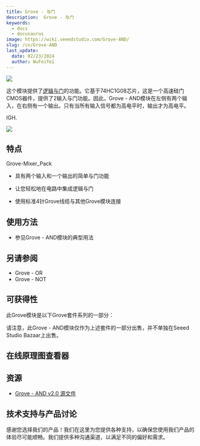 ```yaml
---
title: Grove - 与门
description:  Grove - 与门
keywords:
  - docs
  - docusaurus
image: https://wiki.seeedstudio.com/Grove-AND/
slug: /cn/Grove-AND
last_update:
  date: 02/23/2024
  author: WuFeifei
---
```

![](https://files.seeedstudio.com/wiki/Grove-AND/img/AND_photo1.jpg)

这个模块提供了[逻辑与门](https://en.wikipedia.org/wiki/AND_gate)的功能。它基于74HC1G08芯片，这是一个高速硅门CMOS器件，提供了2输入与门功能。因此，Grove - AND模块在左侧有两个输入，在右侧有一个输出。只有当所有输入信号都为高电平时，输出才为高电平。

IGH.

[![](https://files.seeedstudio.com/wiki/Seeed-WiKi/docs/images/300px-Get_One_Now_Banner-ragular.png)](https://www.seeedstudio.com/Mixer-Pack-V2-(Electronic-blocks%2Cwithout-Arduino%2Cplug-and-play-system)-p-1867.html)

## 特点

Grove-Mixer_Pack

* 具有两个输入和一个输出的简单与门功能

* 让您轻松地在电路中集成逻辑与门
* 使用标准4针Grove线缆与其他Grove模块连接

## 使用方法

* 参见Grove - AND模块的典型用法

## 另请参阅

* Grove - OR
* Grove - NOT

## 可获得性

此Grove模块是以下Grove套件系列的一部分：

<!-- * [Grove Mixer Pack V2](/Grove-Mixer_Pack_V2 "GROVE MIXER PACK V2") -->

请注意，此Grove - AND模块仅作为上述套件的一部分出售，并不单独在Seeed Studio Bazaar上出售。

## 在线原理图查看器

<div className="altium-ecad-viewer" data-project-src="https://files.seeedstudio.com/wiki/Grove-AND/res/Grove-AND_v2.0_Eagle.zip" style={{borderRadius: '0px 0px 4px 4px', height: 500, borderStyle: 'solid', borderWidth: 1, borderColor: 'rgb(241, 241, 241)', overflow: 'hidden', maxWidth: 1280, maxHeight: 700, boxSizing: 'border-box'}}>
</div>

## 资源

* [Grove - AND v2.0 源文件](https://files.seeedstudio.com/wiki/Grove-AND/res/Grove-AND_v2.0_Eagle.zip)

## 技术支持与产品讨论

感谢您选择我们的产品！我们在这里为您提供各种支持，以确保您使用我们产品的体验尽可能顺畅。我们提供多种沟通渠道，以满足不同的偏好和需求。

<div class="button_tech_support_container">
<a href="https://forum.seeedstudio.com/" class="button_forum"></a> 
<a href="https://www.seeedstudio.com/contacts" class="button_email"></a>
</div>

<div class="button_tech_support_container">
<a href="https://discord.gg/eWkprNDMU7" class="button_discord"></a> 
<a href="https://github.com/Seeed-Studio/wiki-documents/discussions/69" class="button_discussion"></a>
</div>

